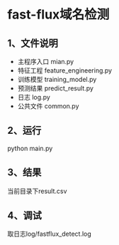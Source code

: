 # fast-flux域名检测

## 1、文件说明
- 主程序入口 mian.py
- 特征工程   feature_engineering.py
- 训练模型   training_model.py
- 预测结果   predict_result.py
- 日志       log.py
- 公共文件   common.py

## 2、运行
python main.py

## 3、结果
当前目录下result.csv

## 4、调试
取日志log/fastflux_detect.log